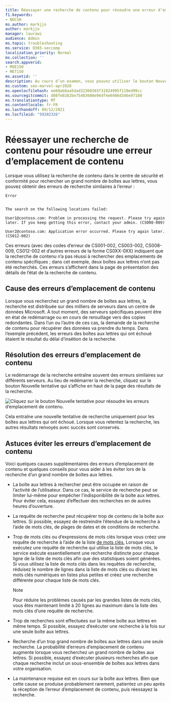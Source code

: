 ```yaml
---
title: Réessayer une recherche de contenu pour résoudre une erreur d’emplacement de contenu
f1.keywords:
- NOCSH
ms.author: markjjo
author: markjjo
manager: laurawi
audience: Admin
ms.topic: troubleshooting
ms.service: O365-seccomp
localization_priority: Normal
ms.collection: ''
search.appverid:
- MOE150
- MET150
ms.assetid: ''
description: Au cours d’un examen, vous pouvez utiliser le bouton Nouvelle tentative pour résoudre les recherches de contenu qui ont des erreurs d’emplacement de contenu.
ms.custom: seo-marvel-apr2020
ms.openlocfilehash: ee60ab8aa5dad32360303f31924995f110ed99cc
ms.sourcegitcommit: d08fe0282be75483608e96df4e6986d346e97180
ms.translationtype: MT
ms.contentlocale: fr-FR
ms.lasthandoff: 09/12/2021
ms.locfileid: "59202326"
---
```

# <a name="retry-a-content-search-to-resolve-a-content-location-error"></a>Réessayer une recherche de contenu pour résoudre une erreur d’emplacement de contenu

Lorsque vous utilisez la recherche de contenu dans le centre de sécurité et conformité pour rechercher un grand nombre de boîtes aux lettres, vous pouvez obtenir des erreurs de recherche similaires à l’erreur :

```text
Error


The search on the following locations failed:

User1@contoso.com: Problem in processing the request. Please try again later. If you keep getting this error, contact your admin. (CS008-009)

User2@contoso.com: Application error occurred. Please try again later. (CS012-002)
```

Ces erreurs (avec des codes d’erreur de CS001-002, CS003-002, CS008-009, CS012-002 et d’autres erreurs de la forme CS0XX-0XX) indiquent que la recherche de contenu n’a pas réussi à rechercher des emplacements de contenu spécifiques ; dans cet exemple, deux boîtes aux lettres n’ont pas été recherchés. Ces erreurs s’affichent dans la page de présentation des détails de l’état de la recherche de contenu.

## <a name="cause-of-content-location-errors"></a>Cause des erreurs d’emplacement de contenu

Lorsque vous recherchez un grand nombre de boîtes aux lettres, la recherche est distribuée sur des milliers de serveurs dans un centre de données Microsoft. À tout moment, des serveurs spécifiques peuvent être en état de redémarrage ou en cours de rerouillage vers des copies redondantes. Dans l’un ou l’autre de ces cas, la demande de la recherche de contenu pour récupérer des données va prendre du temps. Dans l’exemple précédent, les erreurs des boîtes aux lettres qui ont échoué étaient le résultat du délai d’insétion de la recherche.

## <a name="resolving-content-location-errors"></a>Résolution des erreurs d’emplacement de contenu

Le redémarrage de la recherche entraîne souvent des erreurs similaires sur différents serveurs. Au lieu de redémarrer la  recherche, cliquez sur le bouton Nouvelle tentative qui s’affiche en haut de la page des résultats de la recherche.

![Cliquez sur le bouton Nouvelle tentative pour résoudre les erreurs d’emplacement de contenu.](../media/retrycontentsearch3.png)

Cela entraîne une nouvelle tentative de recherche uniquement pour les boîtes aux lettres qui ont échoué. Lorsque vous retentez la recherche, les autres résultats renvoyés avec succès sont conservés.

## <a name="tips-to-avoid-content-location-errors"></a>Astuces éviter les erreurs d’emplacement de contenu

Voici quelques causes supplémentaires des erreurs d’emplacement de contenu et quelques conseils pour vous aider à les éviter lors de la recherche d’un grand nombre de boîtes aux lettres.

- La boîte aux lettres à rechercher peut être occupée en raison de l’activité de l’utilisateur. Dans ce cas, le service de recherche peut se limiter lui-même pour empêcher l’indisponibilité de la boîte aux lettres. Pour éviter cela, essayez d’effectuer des recherches en de autres heures d’ouverture.

- La requête de recherche peut récupérer trop de contenu de la boîte aux lettres. Si possible, essayez de restreindre l’étendue de la recherche à l’aide de mots clés, de plages de dates et de conditions de recherche.

- Trop de mots clés ou d’expressions de mots clés lorsque vous créez une requête de recherche à l’aide de la liste [de mots clés.](view-keyword-statistics-for-content-search.md#get-keyword-statistics-for-searches) Lorsque vous exécutez une requête de recherche qui utilise la liste de mots clés, le service exécute essentiellement une recherche distincte pour chaque ligne de la liste de mots clés afin que des statistiques soient générées. Si vous utilisez la liste de mots clés dans les requêtes de recherche, réduisez le nombre de lignes dans la liste de mots clés ou divisez les mots clés numériques en listes plus petites et créez une recherche différente pour chaque liste de mots clés.

  > [!NOTE]
  > Pour réduire les problèmes causés par les grandes listes de mots clés, vous êtes maintenant limité à 20 lignes au maximum dans la liste des mots clés d’une requête de recherche.

- Trop de recherches sont effectuées sur la même boîte aux lettres en même temps. Si possible, essayez d’exécuter une recherche à la fois sur une seule boîte aux lettres.

- Recherche d’un trop grand nombre de boîtes aux lettres dans une seule recherche. La probabilité d’erreurs d’emplacement de contenu augmente lorsque vous recherchez un grand nombre de boîtes aux lettres. Si possible, essayez d’exécuter plusieurs recherches afin que chaque recherche inclut un sous-ensemble de boîtes aux lettres dans votre organisation.

- La maintenance requise est en cours sur la boîte aux lettres. Bien que cette cause se produise probablement rarement, patientez un peu après la réception de l’erreur d’emplacement de contenu, puis réessayez la recherche.
